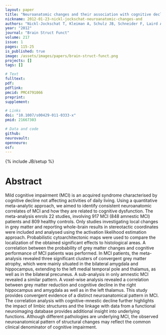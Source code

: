```yaml
---
layout: paper
title: "Neuroanatomic changes and their association with cognitive decline in mild cognitive impairment: a meta-analysis."
nickname: 2012-01-23-nickl-jockschat-neuroanatomic-changes-and
authors: "Nickl-Jockschat T, Kleiman A, Schulz JB, Schneider F, Laird AR, Fox PT, Eickhoff SB, Reetz K"
year: "2012"
journal: "Brain Struct Funct"
volume: 217
issue: 1
pages: 115-25
is_published: true
image: /assets/images/papers/brain-struct-funct.png
projects: []
tags: []

# Text
fulltext:
pdf:
pdflink:
pmcid: PMC4791066
preprint:
supplement:

# Links
doi: "10.1007/s00429-011-0333-x"
pmid: 21667303

# Data and code
github:
neurovault:
openneuro:
osf:
---
```

{% include JB/setup %}

# Abstract

Mild cognitive impairment (MCI) is an acquired syndrome characterised by cognitive decline not affecting activities of daily living. Using a quantitative meta-analytic approach, we aimed to identify consistent neuroanatomic correlates of MCI and how they are related to cognitive dysfunction. The meta-analysis enrols 22 studies, involving 917 MCI (848 amnestic MCI) patients and 809 healthy controls. Only studies investigating local changes in grey matter and reporting whole-brain results in stereotactic coordinates were included and analysed using the activation likelihood estimation approach. Probabilistic cytoarchitectonic maps were used to compare the localization of the obtained significant effects to histological areas. A correlation between the probability of grey matter changes and cognitive performance of MCI patients was performed. In MCI patients, the meta-analysis revealed three significant clusters of convergent grey matter atrophy, which were mainly situated in the bilateral amygdala and hippocampus, extending to the left medial temporal pole and thalamus, as well as in the bilateral precuneus. A sub-analysis in only amnestic MCI revealed a similar pattern. A voxel-wise analysis revealed a correlation between grey matter reduction and cognitive decline in the right hippocampus and amygdala as well as in the left thalamus. This study provides convergent evidence of a distinct neuroanatomical pattern in MCI. The correlation analysis with cognitive-mnestic decline further highlights the impact of limbic structures and the linkage with data from a functional neuroimaging database provides additional insight into underlying functions. Although different pathologies are underlying MCI, the observed neuroanatomical pattern of structural changes may reflect the common clinical denominator of cognitive impairment.

